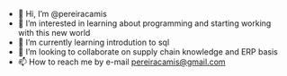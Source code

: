 - 👋 Hi, I’m @pereiracamis
- 👀 I’m interested in learning about programming and starting working with this new world
- 🌱 I’m currently learning introdution to sql
- 💞️ I’m looking to collaborate on supply chain knowledge and ERP basis
- 📫 How to reach me by e-mail pereiracamis@gmail.com

<!---
pereiracamis/pereiracamis is a ✨ special ✨ repository because its `README.md` (this file) appears on your GitHub profile.
You can click the Preview link to take a look at your changes.
--->
